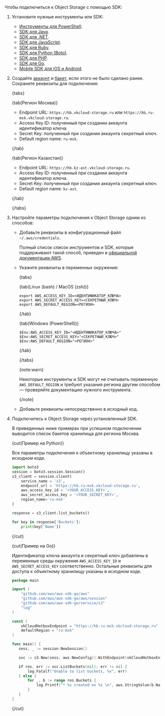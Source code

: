 Чтобы подключиться к Object Storage с помощью SDK:

1. Установите нужные инструменты или SDK:

   - [Инструменты для PowerShell](https://docs.aws.amazon.com/powershell).
   - [SDK для Java](https://docs.aws.amazon.com/sdk-for-java/index.html).
   - [SDK для .NET](https://docs.aws.amazon.com/sdk-for-net/index.html).
   - [SDK для JavaScript](https://docs.aws.amazon.com/sdk-for-javascript/index.html).
   - [SDK для Ruby](https://docs.aws.amazon.com/sdk-for-ruby/index.html).
   - [SDK для Python (Boto)](http://boto3.amazonaws.com/v1/documentation/api/latest/index.html).
   - [SDK для PHP](https://docs.aws.amazon.com/sdk-for-php/index.html).
   - [SDK для Go](https://docs.aws.amazon.com/sdk-for-go).
   - [Mobile SDK для iOS и Android](https://docs.amplify.aws).

1. Создайте [аккаунт](../../instructions/account-management) и [бакет](../../instructions/buckets/create-bucket), если этого не было сделано ранее. Сохраните реквизиты для подключения:

   {tabs}

   {tab(Регион Москва)}

   - Endpoint URL: `https://hb.vkcloud-storage.ru` или `https://hb.ru-msk.vkcloud-storage.ru`.
   - Access Key ID: полученный при создании аккаунта идентификатор ключа.
   - Secret Key: полученный при создании аккаунта секретный ключ.
   - Default region name: `ru-msk`.

   {/tab}

   {tab(Регион Казахстан)}

   - Endpoint URL: `https://hb.kz-ast.vkcloud-storage.ru`.
   - Access Key ID: полученный при создании аккаунта идентификатор ключа.
   - Secret Key: полученный при создании аккаунта секретный ключ.
   - Default region name: `kz-ast`.

   {/tab}

   {/tabs}

1. Настройте параметры подключения к Object Storage одним из способов:

   - Добавьте реквизиты в конфигурационный файл `~/.aws/credentials`.

     Полный список список инструментов и SDK, которые поддерживают такой способ, приведен в [официальной документации AWS](https://docs.aws.amazon.com/sdkref/latest/guide/supported-sdks-tools.html).

   - Укажите реквизиты в переменных окружения:

     {tabs}

     {tab(Linux (bash) / MacOS (zsh))}

     ```console
     export AWS_ACCESS_KEY_ID=<ИДЕНТИФИКАТОР_КЛЮЧА>
     export AWS_SECRET_ACCESS_KEY=<СЕКРЕТНЫЙ_КЛЮЧ>
     export AWS_DEFAULT_REGION=<РЕГИОН>
     ```

     {/tab}

     {tab(Windows (PowerShell))}

     ```console
     $Env:AWS_ACCESS_KEY_ID="<ИДЕНТИФИКАТОР_КЛЮЧА>"
     $Env:AWS_SECRET_ACCESS_KEY="<СЕКРЕТНЫЙ_КЛЮЧ>"
     $Env:AWS_DEFAULT_REGION="<РЕГИОН>"
     ```

     {/tab}

     {/tabs}

     {note:warn}

     Некоторые инструменты и SDK могут не считывать переменную `AWS_DEFAULT_REGION` и требуют указания региона другим способом — проверяйте документацию нужного инструмента.

     {/note}

   - Добавьте реквизиты непосредственно в исходный код.

1. Подключитесь к Object Storage через установленный SDK.

   В приведенных ниже примерах при успешном подключении выводится список бакетов хранилища для региона Москва.

   {cut(Пример на Python)}

     Все параметры подключения к объектному хранилищу указаны в исходном коде.

     ```python
     import boto3
     session = boto3.session.Session()
     s3_client = session.client(
         service_name = 's3',
         endpoint_url = 'https://hb.ru-msk.vkcloud-storage.ru',
         aws_access_key_id = '<YOUR_ACCESS_KEY>',
         aws_secret_access_key = '<YOUR_SECRET_KEY>',
         region_name='ru-msk'
     )

     response = s3_client.list_buckets()

     for key in response['Buckets']:
         print(key['Name'])
     ```

   {/cut}

   {cut(Пример на Go)}

     Идентификатор ключа аккаунта и секретный ключ добавлены в переменные среды окружения `AWS_ACCESS_KEY_ID` и `AWS_SECRET_ACCESS_KEY` соответственно. Остальные реквизиты для доступа к объектному хранилищу указаны в исходном коде.

     ```go
     package main

     import (
         "github.com/aws/aws-sdk-go/aws"
         "github.com/aws/aws-sdk-go/aws/session"
         "github.com/aws/aws-sdk-go/service/s3"
         "log"
     )

     const (
         vkCloudHotboxEndpoint = "https://hb.ru-msk.vkcloud-storage.ru"
         defaultRegion = "ru-msk"
     )

     func main() {
     	sess, _ := session.NewSession()

     	svc := s3.New(sess, aws.NewConfig().WithEndpoint(vkCloudHotboxEndpoint).WithRegion(defaultRegion))

     	if res, err := svc.ListBuckets(nil); err != nil {
     		log.Fatalf("Unable to list buckets, %v", err)
     	} else {
     		for _, b := range res.Buckets {
     			log.Printf("* %s created on %s \n", aws.StringValue(b.Name), aws.TimeValue(b.CreationDate))
     		}
     	}
     }
     ```

   {/cut}

